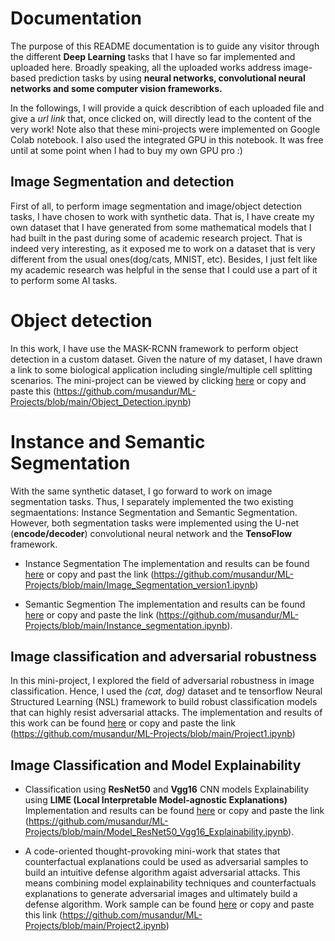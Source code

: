 # Documentation

The purpose of this README documentation is to guide any visitor through the different **Deep Learning**  tasks that I have so far implemented and uploaded here.
Broadly speaking, all the uploaded works address image-based prediction tasks by using **neural networks, convolutional neural networks and some computer vision frameworks.** 


In the followings, I will provide a quick describtion of each uploaded file and give a *url link* that, once clicked on, will directly lead to the content of the very work! Note also that these mini-projects were implemented on Google Colab notebook. I also used the integrated GPU in this notebook. It was free until at some point when I had to buy my own GPU pro :)


## Image Segmentation and detection
First of all, to perform image segmentation and image/object detection tasks, I have chosen to work with synthetic data. That is, I have create my own dataset that I have generated from some mathematical models that I had built in the past during some of academic research project. That is indeed very interesting, as it  exposed me to work on a dataset that is very different from the usual ones(dog/cats, MNIST, etc). Besides, I just felt like my academic research was helpful in the sense that I could use a part of it to perform some AI tasks.

 # Object detection
In this work, I have use the MASK-RCNN framework to perform object detection in a custom dataset. Given the nature of my dataset, I have drawn a link to some biological application including single/multiple cell splitting scenarios. The mini-project can be viewed by clicking  [here](https://github.com/musandur/ML-Projects/blob/main/Object_Detection.ipynb) or copy and paste this (https://github.com/musandur/ML-Projects/blob/main/Object_Detection.ipynb)

# Instance and Semantic Segmentation

With the same synthetic dataset, I go forward to work on image segmentation tasks. Thus, I separately implemented the two existing segmaentations: Instance Segmentation and Semantic Segmentation. However, both segmentation tasks were implemented using the U-net (**encode/decoder**) convolutional neural network and the **TensoFlow** framework.

* Instance Segmentation
The implementation and results can be found [here](https://github.com/musandur/ML-Projects/blob/main/Image_Segmentation_version1.ipynb) or copy and past the link (https://github.com/musandur/ML-Projects/blob/main/Image_Segmentation_version1.ipynb)

* Semantic Segmention
The implementation and results can be found [here](https://github.com/musandur/ML-Projects/blob/main/Instance_segmentation.ipynb) or copy and paste the link (https://github.com/musandur/ML-Projects/blob/main/Instance_segmentation.ipynb).

## Image classification and adversarial robustness
In this mini-project, I explored the field of adversarial robustness in image classification. Hence, I used the *(cat, dog)* dataset and te tensorflow Neural Structured Learning (NSL) framework to build robust classification models that can highly resist adversarial attacks. The implementation and results of this work can be found [here](https://github.com/musandur/ML-Projects/blob/main/Project1.ipynb) or copy and paste the link (https://github.com/musandur/ML-Projects/blob/main/Project1.ipynb)

## Image Classification and Model Explainability
* Classification using **ResNet50** and **Vgg16** CNN models Explainability using **LIME (Local Interpretable Model-agnostic Explanations)** Implementation and results can be found [here](https://github.com/musandur/ML-Projects/blob/main/Model_ResNet50_Vgg16_Explainability.ipynb) or copy and paste the link (https://github.com/musandur/ML-Projects/blob/main/Model_ResNet50_Vgg16_Explainability.ipynb).


* A code-oriented thought-provoking mini-work that states that counterfactual explanations could be used as adversarial samples to build an intuitive defense algorithm agaist adversarial attacks. This means combining model explainability techniques and counterfactuals explanations to generate adversarial images and ultimately build a defense algorithm. Work sample can be found [here](https://github.com/musandur/ML-Projects/blob/main/Project2.ipynb) or copy and paste this link (https://github.com/musandur/ML-Projects/blob/main/Project2.ipynb)
 





